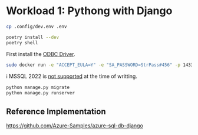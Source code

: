 # Workload 1: Pythong with Django

```sh
cp .config/dev.env .env
```

```sh
poetry install --dev
poetry shell
```

First install the [ODBC Driver](https://docs.microsoft.com/en-us/sql/connect/odbc/linux-mac/installing-the-microsoft-odbc-driver-for-sql-server).

```sh
sudo docker run -e "ACCEPT_EULA=Y" -e "SA_PASSWORD=StrPass#456" -p 1433:1433 -d mcr.microsoft.com/mssql/server:2019-latest
```

ℹ️ MSSQL 2022 is [not supported](https://github.com/microsoft/mssql-django/issues/149) at the time of writting.

```sh
python manage.py migrate
python manage.py runserver
```


## Reference Implementation

https://github.com/Azure-Samples/azure-sql-db-django